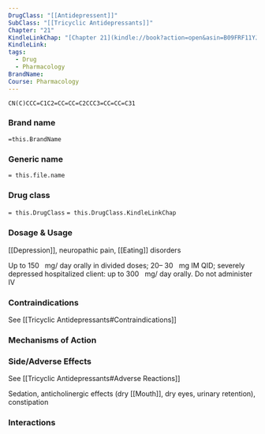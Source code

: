 ```yaml
---
DrugClass: "[[Antidepressent]]"
SubClass: "[[Tricyclic Antidepressants]]"
Chapter: "21"
KindleLinkChap: "[Chapter 21](kindle://book?action=open&asin=B09FRF11YJ&location=10945)"
KindleLink: 
tags:
  - Drug
  - Pharmacology
BrandName: 
Course: Pharmacology
---
```

```smiles
CN(C)CCC=C1C2=CC=CC=C2CCC3=CC=CC=C31
```

### Brand name
`=this.BrandName`
### Generic name
`= this.file.name`
### Drug class 
`= this.DrugClass`
	`= this.DrugClass.KindleLinkChap`

### Dosage & Usage
[[Depression]], neuropathic pain, [[Eating]] disorders

Up to 150   mg/ day orally in divided doses; 20– 30   mg IM QID; severely depressed hospitalized client: up to 300   mg/ day orally. Do not administer IV

### Contraindications
See [[Tricyclic Antidepressants#Contraindications]]

### Mechanisms of Action

### Side/Adverse Effects
See [[Tricyclic Antidepressants#Adverse Reactions]]

Sedation, anticholinergic effects (dry [[Mouth]], dry eyes, urinary retention), constipation 

### Interactions

